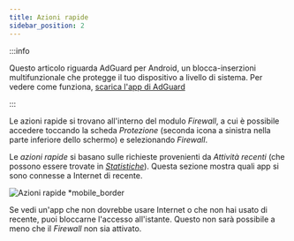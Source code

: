 ```yaml
---
title: Azioni rapide
sidebar_position: 2
---
```


:::info

Questo articolo riguarda AdGuard per Android, un blocca-inserzioni multifunzionale che protegge il tuo dispositivo a livello di sistema. Per vedere come funziona, [scarica l'app di AdGuard](https://agrd.io/download-kb-adblock)

:::

Le azioni rapide si trovano all'interno del modulo _Firewall_, a cui è possibile accedere toccando la scheda _Protezione_ (seconda icona a sinistra nella parte inferiore dello schermo) e selezionando _Firewall_.

Le _azioni rapide_ si basano sulle richieste provenienti da _Attività recenti_ (che possono essere trovate in [_Statistiche_](/adguard-for-android/features/statistics)). Questa sezione mostra quali app si sono connesse a Internet di recente.

![Azioni rapide \*mobile_border](https://cdn.adtidy.org/blog/new/yigrfquick_actions.png)

Se vedi un'app che non dovrebbe usare Internet o che non hai usato di recente, puoi bloccarne l'accesso all'istante. Questo non sarà possibile a meno che il _Firewall_ non sia attivato.
